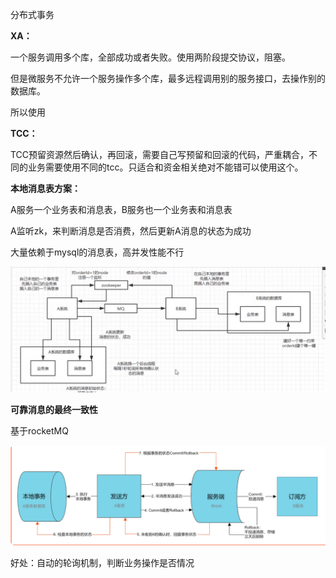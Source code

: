 分布式事务

**XA：**

一个服务调用多个库，全部成功或者失败。使用两阶段提交协议，阻塞。

但是微服务不允许一个服务操作多个库，最多远程调用别的服务接口，去操作别的数据库。

所以使用

**TCC：**

TCC预留资源然后确认，再回滚，需要自己写预留和回滚的代码，严重耦合，不同的业务需要使用不同的tcc。只适合和资金相关绝对不能错可以使用这个。

**本地消息表方案：**

A服务一个业务表和消息表，B服务也一个业务表和消息表

A监听zk，来判断消息是否消费，然后更新A消息的状态为成功

大量依赖于mysql的消息表，高并发性能不行

![1](/ms/png/1.png)

**可靠消息的最终一致性**

基于rocketMQ

![2](/ms/png/2.png)

好处：自动的轮询机制，判断业务操作是否情况